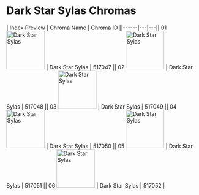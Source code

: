 # Dark Star Sylas Chromas

| Index  Preview | Chroma Name | Chroma ID ||------|---|---|| 01  <img src='https://raw.communitydragon.org/latest/plugins/rcp-be-lol-game-data/global/default/v1/champion-chroma-images/517/517047.png' alt='Dark Star Sylas' width='100'> | Dark Star Sylas | 517047 || 02  <img src='https://raw.communitydragon.org/latest/plugins/rcp-be-lol-game-data/global/default/v1/champion-chroma-images/517/517048.png' alt='Dark Star Sylas' width='100'> | Dark Star Sylas | 517048 || 03  <img src='https://raw.communitydragon.org/latest/plugins/rcp-be-lol-game-data/global/default/v1/champion-chroma-images/517/517049.png' alt='Dark Star Sylas' width='100'> | Dark Star Sylas | 517049 || 04  <img src='https://raw.communitydragon.org/latest/plugins/rcp-be-lol-game-data/global/default/v1/champion-chroma-images/517/517050.png' alt='Dark Star Sylas' width='100'> | Dark Star Sylas | 517050 || 05  <img src='https://raw.communitydragon.org/latest/plugins/rcp-be-lol-game-data/global/default/v1/champion-chroma-images/517/517051.png' alt='Dark Star Sylas' width='100'> | Dark Star Sylas | 517051 || 06  <img src='https://raw.communitydragon.org/latest/plugins/rcp-be-lol-game-data/global/default/v1/champion-chroma-images/517/517052.png' alt='Dark Star Sylas' width='100'> | Dark Star Sylas | 517052 |